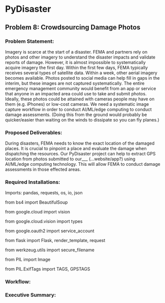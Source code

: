 # PyDisaster

## Problem 8: Crowdsourcing Damage Photos

### Problem Statement: 
 Imagery is scarce at the start of a disaster. FEMA and partners rely on photos and other imagery to understand the disaster impacts and validate reports of damage. However, it is almost impossible to systematically acquire imagery the first day. Within the first few days, FEMA typically receives several types of satellite data. Within a week, other aerial imagery becomes available. Photos posted to social media can help fill in gaps in the interim, but these images are not captured systematically. The entire emergency management community would benefit from an app or service that anyone in an impacted area could use to take and submit photos. Ideally, these photos could be attained with cameras people may have on them (e.g. iPhones) or low-cost cameras. We need a systematic image capture workflow in order to conduct AI/ML/edge computing to conduct damage assessments. (Doing this from the ground would probably be quicker/easier than waiting on the winds to dissipate so you can fly planes.)

### Proposed Deliverables:
During disasters, FEMA needs to know the exact location of the damaged places. It is crucial to pinpoint a place and evaluate the damage when dispatching the resources. Our PyDisaster project can help to extract GPS location from photos submitted to our___ (...website/app?) using AI/ML/edge computing technology. This will allow FEMA to conduct damage assessments in those effected areas.

### Required Installations:
Imports: pandas, requests, os, io, json

from bs4 import BeautifulSoup

from google.cloud import vision

from google.cloud.vision import types

from google.oauth2 import service_account

from flask import Flask, render_template, request

from werkzeug.utils import secure_filename

from PIL import Image

from PIL.ExifTags import TAGS, GPSTAGS

### Workflow:


### Executive Summary:
